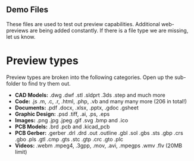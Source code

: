 ## Demo Files
These files are used to test out preview capabilities. Additional web-previews are being added constantly. If there is a file type we are missing, let us know.

# Preview types
Preview types are broken into the following categories. Open up the sub-folder to find try them out.

* __CAD Models:__  .dwg .dwf .stl .sldprt .3ds .step and much more
* __Code:__  .js .m, .c, .r, .html, .php, .vb and many many more (206 in total!)
* __Documents:__ .pdf .docx, .xlsx, .pptx, .gdoc .gsheet
* __Graphic Design:__ .psd .tiff, .ai, .ps, .eps
* __Images:__  .png .jpg .jpeg .gif .svg .bmp and .ico
* __PCB Models:__  .brd .pcb and .kicad_pcb
* __PCB Gerber:__  .gerber .drl .drd .out .outline .gbl .sol .gbs .sts .gbp .crs .gbo .pls .gtl .cmp .gts .stc .gtp .crc .gto .plc
* __Videos:__  .webm .mpeg4, .3gpp, .mov, .avi, .mpegps .wmv .flv (20MB limit)